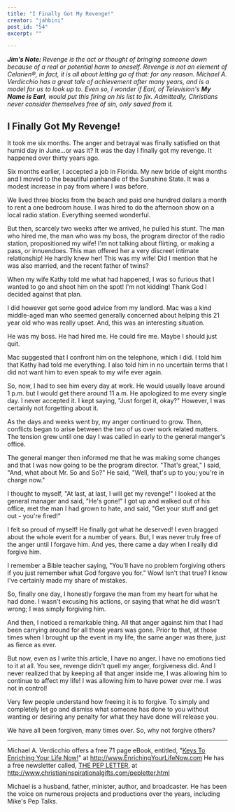 ```yaml
---
title: "I Finally Got My Revenge!"
creator: "jahbini"
post_id: "54"
excerpt: ""

---
```

<em><strong>Jim's Note: </strong>Revenge is the act or thought of bringing someone down because of a real or potential harm to oneself.  Revenge is not an element of Celarien®, in fact, it is all about letting go of  that: for any reason.  Michael A. Verdicchio has a great tale of achievement after many years, and is  a model for us to look up to.  Even so, I wonder if Earl, of Television's <strong>My Name is Earl</strong>, would put this firing on his list to fix.  Admittedly, Christians never consider themselves free of sin, only saved from it.</em>

<h2>I Finally Got My Revenge!</h2>
 
It took me six months.  The anger and betrayal was finally satisfied on that humid day in June...or was it?  It was the day I finally got my revenge.  It happened over thirty years ago.

Six months earlier, I accepted a job in Florida.  My new bride of eight months and I moved to the beautiful panhandle of the Sunshine State.  It was a modest increase in pay from where I was before.

We lived three blocks from the beach and paid one hundred dollars a month to rent a one bedroom house.  I was hired to do the afternoon show on a local radio station.  Everything seemed wonderful.

But then, scarcely two weeks after we arrived, he pulled his stunt.  The man who hired me, the man who was my boss, the program director of the radio station, propositioned my wife! I'm not talking about flirting, or making a pass, or innuendoes.  This man offered her a very discreet intimate
relationship!  He hardly knew her!  This was my wife!  Did I mention that he was also married, and the recent father of twins?

When my wife Kathy told me what had happened, I was so furious that I wanted to go and shoot him on the spot!  I'm not kidding!  Thank God I decided against that plan.

I did however get some good advice from my landlord.  Mac was a kind middle-aged man who seemed generally concerned about helping this 21 year old who was really upset.  And, this was an interesting situation.

He was my boss.  He had hired me.  He could fire me.  Maybe I should just quit.

Mac suggested that I confront him on the telephone, which I did.  I told him that Kathy had told me everything.  I also told him in no uncertain terms that I did not want him to even speak to my wife ever again.

So, now, I had to see him every day at work.  He would usually leave around 1 p.m. but I would get there around 11 a.m.  He apologized to me every single day.  I never accepted it.  I kept saying, "Just forget it, okay?"  However, I was certainly not forgetting about it.

As the days and weeks went by, my anger continued to grow. Then, conflicts began to arise between the two of us over work related matters.  The tension grew until one day I was called in early to the general manger's office.

The general manger then informed me that he was making some changes and that I was now going to be the program director.  "That's great," I said, "And, what about Mr. So and So?"  He said, "Well, that's up to you; you're in charge now."

I thought to myself, "At last, at last, I will get my revenge!"  I looked at the general manager and said, "He's gone!"  I got up and walked out of his office, met the man I had grown to hate, and said, "Get your stuff and get out - you're fired!"

I felt so proud of myself!  He finally got what he deserved!  I even bragged about the whole event for a number of years.  But, I was never truly free of the anger until I forgave him.  And yes, there came a day when I really did forgive him.

I remember a Bible teacher saying, "You'll have no problem forgiving others if you just remember what God forgave you for."  Wow!  Isn't that true?  I know I've certainly made my share of mistakes.

So, finally one day, I honestly forgave the man from my heart for what he had done.  I wasn't excusing his actions, or saying that what he did wasn't wrong; I was simply forgiving him.

And then, I noticed a remarkable thing.  All that anger against him that I had been carrying around for all those years was gone.  Prior to that, at those times when I brought up the event in my life, the same anger was there, just as fierce as ever.

But now, even as I write this article, I have no anger.  I have no emotions tied to it at all.  You see, revenge didn't quell my anger, forgiveness did.  And I never realized that by keeping all that anger inside me, I was allowing him to continue to affect my life!  I was allowing him to have power over me.  I was not in control!

Very few people understand how freeing it is to forgive.  To simply and completely let go and dismiss what someone has done to you without wanting or desiring any penalty for what they have done will release you.

We have all been forgiven, many times over.  So, why not forgive others?


----------------------------------------------------
Michael A. Verdicchio offers a free 71 page eBook, entitled, "<a href="http://www.EnrichingYourLifeNow.com">Keys To Enriching Your Life Now!</a>" at
<a href="http://www.EnrichingYourLifeNow.com">http://www.EnrichingYourLifeNow.com</a> He has a free newsletter called, <a href="http://www.christianinspirationalgifts.com/pepletter.html">THE PEP LETTER</a>, at
<a href="http://www.christianinspirationalgifts.com/pepletter.html">http://www.christianinspirationalgifts.com/pepletter.html</a>


Michael is a husband, father, minister, author, and broadcaster. He has been the voice on numerous projects and productions over the years, including Mike's Pep Talks.